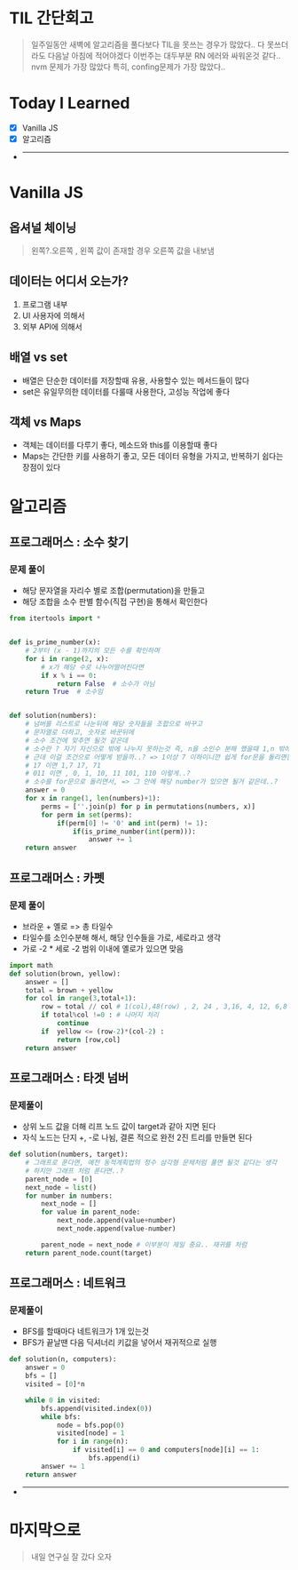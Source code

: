 # TIL 간단회고

> 일주일동안 새벽에 알고리즘을 풀다보다 TIL을 못쓰는 경우가 많았다.. 다 못쓰더라도 다음날 아침에 적어야겠다
> 이번주는 대두부분 RN 에러와 싸워온것 같다.. nvm 문제가 가장 많았다 특히, confing문제가 가장 많았다..

# Today I Learned

- [x] Vanilla JS
- [x] 알고리즘

- ***

# Vanilla JS

## 옵셔널 체이닝

> 왼쪽?.오른쪽 , 왼쪽 값이 존재할 경우 오른쪽 값을 내보냄

## 데이터는 어디서 오는가?

1. 프로그램 내부
2. UI 사용자에 의해서
3. 외부 API에 의해서

## 배열 vs set

- 배열은 단순한 데이터를 저장할때 유용, 사용할수 있는 메서드들이 많다
- set은 유일무의한 데이터를 다룰때 사용한다, 고성능 작업에 좋다

## 객체 vs Maps

- 객체는 데이터를 다루기 좋다, 메소드와 this를 이용할때 좋다
- Maps는 간단한 키를 사용하기 좋고, 모든 데이터 유형을 가지고, 반복하기 쉽다는 장점이 있다

# 알고리즘

## 프로그래머스 : 소수 찾기

### 문제 풀이

- 해당 문자열을 자리수 별로 조합(permutation)을 만들고
- 해당 조합을 소수 판별 함수(직접 구현)을 통해서 확인한다

```python
from itertools import *


def is_prime_number(x):
    # 2부터 (x - 1)까지의 모든 수를 확인하며
    for i in range(2, x):
        # x가 해당 수로 나누어떨어진다면
        if x % i == 0:
            return False  # 소수가 아님
    return True  # 소수임


def solution(numbers):
    # 넘버를 리스트로 나눈뒤에 해당 숫자들을 조합으로 바꾸고
    # 문자열로 더하고, 숫자로 바꾼뒤에
    # 소수 조건에 맞추면 될것 같은데
    # 소수란 ? 자기 자신으로 밖에 나누지 못하는것 즉, n을 소인수 분해 했을때 1,n 밖에 없음
    # 근데 이걸 조건으로 어떻게 받을까..? => 1이상 7 이하이니깐 쉽게 for문을 돌리면될듯
    # 17 이면 1,7 17, 71
    # 011 이면 , 0, 1, 10, 11 101, 110 이렇게..?
    # 소수를 for문으로 돌리면서, => 그 안에 해당 number가 있으면 될거 같은데..?
    answer = 0
    for x in range(1, len(numbers)+1):
        perms = [''.join(p) for p in permutations(numbers, x)]
        for perm in set(perms):
            if(perm[0] != '0' and int(perm) != 1):
                if(is_prime_number(int(perm))):
                    answer += 1
    return answer
```

## 프로그래머스 : 카펫

### 문제 풀이

- 브라운 + 옐로 => 총 타일수
- 타일수를 소인수분해 해서, 해당 인수들을 가로, 세로라고 생각
- 가로 -2 \* 세로 -2 범위 이내에 옐로가 있으면 맞음

```python
import math
def solution(brown, yellow):
    answer = []
    total = brown + yellow
    for col in range(3,total+1):
        row = total // col # 1(col),48(row) , 2, 24 , 3,16, 4, 12, 6,8
        if total%col !=0 : # 나머지 처리
            continue
        if  yellow <= (row-2)*(col-2) :
            return [row,col]
    return answer
```

## 프로그래머스 : 타겟 넘버

### 문제풀이

- 상위 노드 값을 더해 리프 노드 값이 target과 같아 지면 된다
- 자식 노드는 단지 +, -로 나뉨, 결론 적으로 완전 2진 트리를 만들면 된다

```python
def solution(numbers, target):
    # 그래프로 푼다면, 예전 동적계획법의 정수 삼각형 문제처럼 풀면 될것 같다는 생각
    # 하지만 그래프 처럼 푼다면..?
    parent_node = [0]
    next_node = list()
    for number in numbers:
        next_node = []
        for value in parent_node:
            next_node.append(value+number)
            next_node.append(value-number)

        parent_node = next_node # 이부분이 제일 중요.. 재귀를 처럼
    return parent_node.count(target)
```

## 프로그래머스 : 네트워크

### 문제풀이

- BFS를 할때마다 네트워크가 1개 있는것
- BFS가 끝날땐 다음 딕셔너리 키값을 넣어서 재귀적으로 실행

```python
def solution(n, computers):
    answer = 0
    bfs = []
    visited = [0]*n

    while 0 in visited:
        bfs.append(visited.index(0))
        while bfs:
            node = bfs.pop(0)
            visited[node] = 1
            for i in range(n):
                if visited[i] == 0 and computers[node][i] == 1:
                    bfs.append(i)
        answer += 1
    return answer
```

- ***

# 마지막으로

> 내일 연구실 잘 갔다 오자
